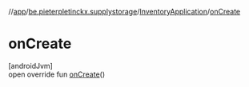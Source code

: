 //[app](../../../index.md)/[be.pieterpletinckx.supplystorage](../index.md)/[InventoryApplication](index.md)/[onCreate](on-create.md)

# onCreate

[androidJvm]\
open override fun [onCreate](on-create.md)()
